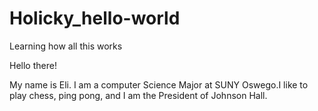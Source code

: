 # Holicky_hello-world
Learning how all this works

Hello there!

My name is Eli. I am a computer Science Major at SUNY Oswego.I like to play chess, ping pong, and I am the President of Johnson Hall.
